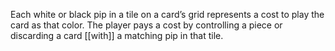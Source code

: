 Each white or black pip in a tile on a card’s grid represents a cost to play the card as that color. The player pays a cost by controlling a piece or discarding a card [[with]] a matching pip in that tile.